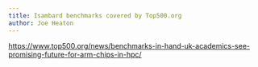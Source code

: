 ```yaml
---
title: Isambard benchmarks covered by Top500.org
author: Joe Heaton
---
```


https://www.top500.org/news/benchmarks-in-hand-uk-academics-see-promising-future-for-arm-chips-in-hpc/
